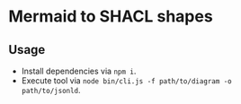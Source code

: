 # Mermaid to SHACL shapes

## Usage
- Install dependencies via `npm i`.
- Execute tool via `node bin/cli.js -f path/to/diagram -o path/to/jsonld`.